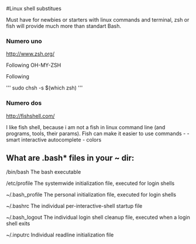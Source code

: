 #Linux shell substitues

Must have for newbies or starters with linux commands and terminal, 
zsh or fish will provide much more than standart Bash.

### Numero uno

http://www.zsh.org/

Following OH-MY-ZSH

Following

'''
sudo chsh -s $(which zsh)
'''



### Numero dos

http://fishshell.com/

I like fish shell, because i am not a fish in linux command line (and programs, tools, their params). Fish can make it easier to use commands - - smart interactive autocomplete - colors





## What are .bash* files in your ~ dir:

/bin/bash
The bash executable

/etc/profile
The systemwide initialization file, executed for login shells

~/.bash_profile
The personal initialization file, executed for login shells

~/.bashrc
The individual per-interactive-shell startup file

~/.bash_logout
The individual login shell cleanup file, executed when a login shell exits

~/.inputrc
Individual readline initialization file
